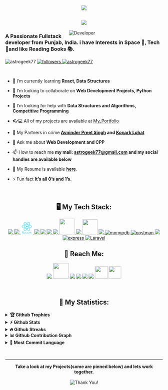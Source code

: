 <div align="center">
  <img src="https://user-images.githubusercontent.com/42115530/92640221-9728ca00-f2fa-11ea-8994-c72b26e937de.gif" align="center"/>
</div>
<br>
<!-- <h1 align="center">I'm Gautam Jain</h1> -->
<p align="center">
  <img src="https://readme-typing-svg.herokuapp.com?font=poppins&color=E84118&size=30&center=true&vCenter=true&lines=I+am+Gautam+Jain;I+am+a+MERN+Developer.;I+am+a+Web+Designer.;I+am+a+Student.">
</p>
<img align="right" src="https://media.giphy.com/media/jRf5fsn8G6YaogAWxn/giphy.gif?cid=ecf05e47gitfzbzv8awptxvx4e0neq7trgfhoakrjzzastlm&rid=giphy.gif&ct=s" width="300px" alt="Developer">
<h3 align="left">A Passionate Fullstack developer from Punjab, India. i have Interests in Space 🌌, Tech 🤖and like Reading Books 📚.</h3>


<p align="left">
  <img src="https://komarev.com/ghpvc/?username=astrogeek77&color=1DA1F2&style=for-the-badge" width="170px" alt="astrogeek77" />
   <a href="https://twitter.com/GautamJ49902907">
    <img alt="followers" title="Follow me on Twitter" src="https://img.shields.io/twitter/follow/astrogeek77?color=1DA1F2&labelColor=1DA1F2&label=Follow&logo=twitter&logoColor=white&style=for-the-badge"/>
    </a>
  <a href="https://github.com/astrogeek77"><img src="https://img.shields.io/github/followers/astrogeek77?label=Followers&logo=github&Follow&style=for-the-badge" width="150px" alt="astrogeek77"/></a>
  <br>
</p>

<br>


- 🌱 I’m currently learning **React, Data Structures**

- 👯 I’m looking to collaborate on **Web Development Projects, Python Projects**

- 🤝 I’m looking for help with **Data Structures and Algorithms, Competitive Programming**

- 👓💻 All of my projects are available at [My_Portfolio](https://astrogeek77.github.io/portfolio/)

- 👥 My Partners in crime **[Avninder Preet Singh](https://github.com/Avninder99) and [Konark Lohat](https://github.com/LastComrade)**

- 💬 Ask me about **Web Development and CPP**

- 📫 How to reach me **my mail: astrogeek77@gmail.com and my social handles are available below**

- 📄 My Resume is available **[here](https://astrogeek77.github.io/resume/)**.

- ⚡ Fun fact **It’s all 0’s and 1’s.**


<br>
 <h2 align="center">🖥 My Tech Stack: </h2>

<p align="center"> 
    <a href="https://www.java.com" target="_blank"> <img src="https://img.icons8.com/color/48/000000/java-coffee-cup-logo.png"/> </a>
    <a href="https://www.learncpp.com/" target="_blank"> <img src="https://external-content.duckduckgo.com/iu/?u=https%3A%2F%2Fimages.vexels.com%2Fmedia%2Fusers%2F3%2F166253%2Fisolated%2Fpreview%2F14bc03b7b1c2c4e2656fd4c0a981cbbc-icono-de-lenguaje-de-programaci--n-cpp-by-vexels.png&f=1&nofb=1" width="45"/> </a>
    <a href="https://reactjs.org/" target="_blank"> <img src="https://raw.githubusercontent.com/devicons/devicon/master/icons/react/react-original-wordmark.svg" height="40"/> </a>
    <a href="https://developer.mozilla.org/en-US/docs/Web/JavaScript" target="_blank"> <img src="https://img.icons8.com/color/48/000000/javascript.png"/> </a> 
    <a href="https://www.w3.org/html/" target="_blank"> <img src="https://img.icons8.com/color/48/000000/html-5.png"/> </a> 
    <a href="https://www.w3schools.com/css/" target="_blank"> <img src="https://img.icons8.com/color/48/000000/css3.png"/> </a> 
    <a href="https://getbootstrap.com" target="_blank"> <img src="https://external-content.duckduckgo.com/iu/?u=https%3A%2F%2Fwww.shecodes.io%2Fassets%2Flogos%2Ftechnologies%2Fbootstrap-b63cede059eb73dc7036db08fc04826683fce2a3f7a557b40bc68cc3d69b1adb.png&f=1&nofb=1" width="50" </a> 
    <a href="https://tailwindcss.com/" target="_blank"> <img src="https://symbols.getvecta.com/stencil_97/3_tailwind-css-icon.43c02f69bf.png" height="50" width="50"/> </a> 
    <a href="https://www.python.org" target="_blank"> <img src="https://img.icons8.com/color/48/000000/python.png"/> </a> 
    <a href="https://nodejs.org" target="_blank"> <img src="https://external-content.duckduckgo.com/iu/?u=https%3A%2F%2Fpluspng.com%2Fimg-png%2Fnodejs-logo-vector-png-1-49-2-98-375.png&f=1&nofb=1" width="48" height="48"/> </a> 
    <a href="https://www.mysql.com/" target="_blank"> <img src="https://external-content.duckduckgo.com/iu/?u=https%3A%2F%2Fpngimg.com%2Fuploads%2Fmysql%2Fmysql_PNG9.png&f=1&nofb=1" width="50"/> </a>
    <a href="https://www.mongodb.com/" target="_blank"> <img src="https://external-content.duckduckgo.com/iu/?u=https%3A%2F%2Fpluspng.com%2Fimg-png%2Fmongodb-png--770.png&f=1&nofb=1" alt="mongodb" width="60" height="48"/> </a> 
    <a href="https://postman.com" target="_blank"> <img src="https://www.vectorlogo.zone/logos/getpostman/getpostman-icon.svg" alt="postman" width="45" height="45"/> </a>   
    <a href="https://git-scm.com/" target="_blank"> <img src="https://img.icons8.com/color/48/000000/git.png"/> </a> 
    <a href="https://expressjs.com" target="_blank"> <img src="https://external-content.duckduckgo.com/iu/?u=https%3A%2F%2Fwww.mementotech.in%2Fassets%2Fimages%2Ficons%2Fexpress.png&f=1&nofb=1" alt="express" width="50" height="48"/> </a>
    <a href="https://laravel.com/" target="_blank"> <img src="https://media.giphy.com/media/kHlrPbN9zaoOo7KXDo/giphy.gif?cid=ecf05e47oloah70byvgsg46d1z6vmt4nqlqtly69yho39vov&rid=giphy.gif&ct=s" alt="Laravel" width="40" height="40"/> </a>
</p>
  
<h2 align="center">🤝 Reach Me:</h2>
<p align="center">
<a href="https://www.linkedin.com/in/gautam-jain-587675193/"><img src="https://sguru.org/wp-content/uploads/2018/02/linkedin-logo.png" width="40"></a>
<a href="mailto:astrogeek77@gmail.com"><img src="https://media.giphy.com/media/iPRtIf0OlGlSnNfV7W/giphy.gif" width="50" height="50"></a>
<a href="https://reddit.com/user/astrogeeek77" ><img src="https://external-content.duckduckgo.com/iu/?u=https%3A%2F%2Flh3.googleusercontent.com%2FJ41hsV2swVteoeB8pDhqbQR3H83NrEBFv2q_kYdq1xp9vsI1Gz9A9pzjcwX_JrZpPGsa%3Dw300&f=1&nofb=1" width="40"></a>
<a href="https://www.instagram.com/astrogeek77/"><img src="https://external-content.duckduckgo.com/iu/?u=https%3A%2F%2Fclipartart.com%2Fimages%2Finstagram-clipart-logo-1.png&f=1&nofb=1" width="40"></a>
<a href="https://twitter.com/GautamJ49902907"><img src="https://external-content.duckduckgo.com/iu/?u=http%3A%2F%2Fmedia.idownloadblog.com%2Fwp-content%2Fuploads%2F2015%2F11%2FTwitter-bird-logo-medium.png&f=1&nofb=1" width="40"></a>
<a  href="https://wa.me/919877663895?text=Hi%20Gautam"><img src="https://external-content.duckduckgo.com/iu/?u=https%3A%2F%2Fi.pinimg.com%2Foriginals%2F5b%2Fe5%2Ffb%2F5be5fbcb55c0d12f61f03fd603c2ddd2.png&f=1&nofb=1" width="40"></a>
<a  href="https://t.me/astrogeek77"><img src="https://external-content.duckduckgo.com/iu/?u=https%3A%2F%2Fpluspng.com%2Fimg-png%2Ftelegram-logo-png-telegram-png-images-free-img-512x512.png&f=1&nofb=1" width="40" height="40"></a> 
<a href="https://github.com/astrogeek77"><img src="https://external-content.duckduckgo.com/iu/?u=https%3A%2F%2Fcdn.icon-icons.com%2Ficons2%2F2351%2FPNG%2F512%2Flogo_github_icon_143196.png&f=1&nofb=1" width="40" height="40"></a>
</p>
<br>

<!-- <h2 align="center">🏆 My Github Trophies: </h2> 
<p align="center">
  <img src="https://github-profile-trophy.vercel.app/?username=astrogeek77&row=2&column=3&theme=discord&no-bg=true&margin-w=15&margin-h=15" alt="github-trophy">
</p>
<br> -->

<h2 align="center">📢 My Statistics: </h2> 
<p align="center">
  <details>
    <summary><b>🏆 Github Trophies</b></summary>
    <p align="center"> <img src="https://github-profile-trophy.vercel.app/?username=astrogeek77&row=2&column=3&theme=discord&no-bg=true&margin-w=15&margin-h=15" alt="github-trophy"></p>
  </details>
  <details>	
    <summary><b>⚡ Github Stats</b></summary>
      <p align="center"><img height="180em" src="https://github-readme-stats.vercel.app/api?username=astrogeek77&hide_border=true&count_private=true&show_icons=true&theme=radical"      alt="astrogeek77" align = "center"/>
<!--       <img height="180em" src="https://github-readme-stats.vercel.app/api/top-langs?username=astrogeek77&show_icons=true&locale=en&layout=compact&hide_border=true&theme=radical"        alt="simran2104" align = "center"/></p> -->
  </details>
  <details>
   <summary><b>🔥 Github Streaks</b></summary>
    <p align="center"><img src="https://github-readme-streak-stats.herokuapp.com/?user=astrogeek77&theme=black-ice&hide_border=true&stroke=0000&background=0D1117&ring=e05397&fire=e05397&currStreakLabel=e05397" alt="astrogeek77" /></p>
  </details>
  <details>
    <summary><b>📊 Github Contribution Graph</b></summary>
    <p align="center"<a href="#"><img alt="Gautam Jain's Activity Graph" src="https://activity-graph.herokuapp.com/graph?username=astrogeek77&bg_color=0D1117&color=e05397&line=e05397&point=FFFFFF&hide_border=true&" /></a></p>
  </details>
  <details>
    <summary><b>🔎 Most Commit Language</b></summary>
    <p align="center"> <img height="180em" src="https://github-profile-summary-cards.vercel.app/api/cards/most-commit-language?username=astrogeek77&theme=github_dark"></p>
  </details>
</p>
<br>
 <hr>
<p align="center">
    <b>Take a look at my Projects(some are pinned below) and lets work together.</b><br><br>
   <img alt="Thank You!" title="Thank You" src="https://img.shields.io/badge/Thank-You-ff69b4.svg"/>
</p>

<p  align="center">  
<!--   <img src="https://github-profile-summary-cards.vercel.app/api/cards/profile-details?username=astrogeek77&theme=github_dark" width="80%" alt="github stats"> -->
<!--  <img src="https://github-readme-streak-stats.herokuapp.com/?user=astrogeek77&theme=onedark_duo" alt="Astrogeek77" /> -->
  </br>
<!--   <img src="https://github-profile-summary-cards.vercel.app/api/cards/stats?username=astrogeek77&theme=github_dark"> -->
<!--   <img src="https://github-profile-summary-cards.vercel.app/api/cards/repos-per-language?username=astrogeek77&theme=github_dark"> -->
<!--   <img src="https://github-profile-summary-cards.vercel.app/api/cards/most-commit-language?username=astrogeek77&theme=github_dark"> -->
<!--   <img src="https://github-profile-summary-cards.vercel.app/api/cards/productive-time?username=astrogeek77&theme=github_dark"> -->
 </p>
<!--  -->


